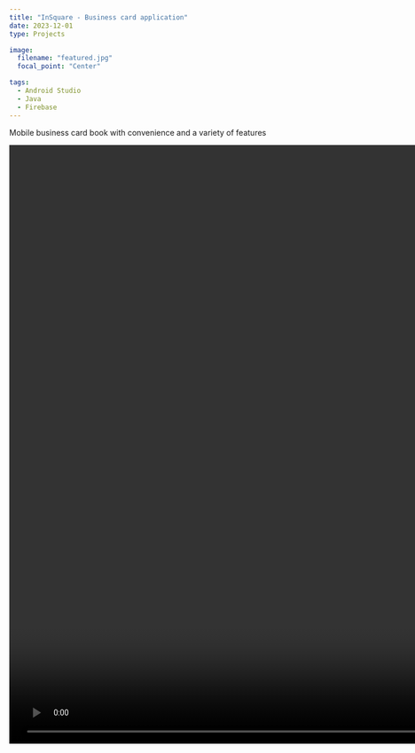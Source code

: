 ```yaml
---
title: "InSquare - Business card application"
date: 2023-12-01
type: Projects

image:
  filename: "featured.jpg"
  focal_point: "Center"

tags:
  - Android Studio
  - Java
  - Firebase
---
```


Mobile business card book with convenience and a variety of features

<!--more-->

<video width="1920" height="1080" controls>
  <source src="/uploads/insquare.mp4" type="video/mp4">
  Your browser does not support the video tag.
</video>

